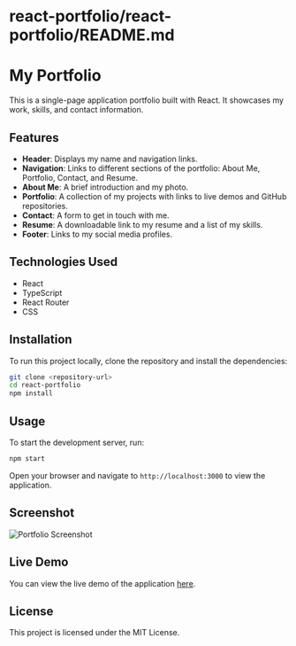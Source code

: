 # react-portfolio/react-portfolio/README.md

# My Portfolio

This is a single-page application portfolio built with React. It showcases my work, skills, and contact information.

## Features

- **Header**: Displays my name and navigation links.
- **Navigation**: Links to different sections of the portfolio: About Me, Portfolio, Contact, and Resume.
- **About Me**: A brief introduction and my photo.
- **Portfolio**: A collection of my projects with links to live demos and GitHub repositories.
- **Contact**: A form to get in touch with me.
- **Resume**: A downloadable link to my resume and a list of my skills.
- **Footer**: Links to my social media profiles.

## Technologies Used

- React
- TypeScript
- React Router
- CSS

## Installation

To run this project locally, clone the repository and install the dependencies:

```bash
git clone <repository-url>
cd react-portfolio
npm install
```

## Usage

To start the development server, run:

```bash
npm start
```

Open your browser and navigate to `http://localhost:3000` to view the application.

## Screenshot

![Portfolio Screenshot](screenshot.png)

## Live Demo

You can view the live demo of the application [here](<live-demo-url>).

## License

This project is licensed under the MIT License.